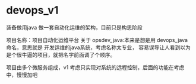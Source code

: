 # devops_v1
装备做用java 做一套自动化运维的架构，目前只是构思阶段

项目名称：项目自动化运维平台
关于 opsdev_java:本来是想是用 devops_java 命名，意思就是 开发运维的java系统，考虑名称太专业，
容易误导让人看到以为是个很牛逼的项目，就把名字前面调了个顺序。


项目由多个微服务组成，v1 考虑只实现对系统的远程控制，后面的功能在考虑中，慢慢加吧
